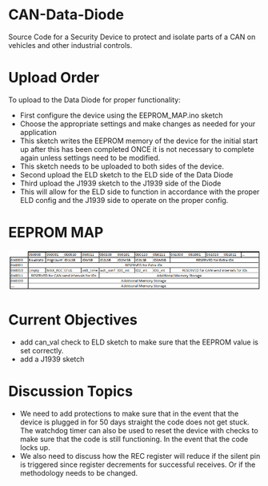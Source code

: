 # CAN-Data-Diode
Source Code for a Security Device to protect and isolate parts of a CAN on vehicles and other industrial controls.
# Upload Order
To upload to the Data Diode for proper functionality:
* First configure the device using the EEPROM_MAP.ino sketch
* Choose the appropriate settings and make changes as needed for your application
* This sketch writes the EEPROM memory of the device for the initial start up after this has been completed ONCE it is not necessary to complete again unless settings need to be modified. 
* This sketch needs to be uploaded to both sides of the device. 
* Second upload the ELD sketch to the ELD side of the Data Diode
* Third upload the J1939 sketch to the J1939 side of the Diode
* This will allow for the ELD side to function in accordance with the proper ELD config and the J1939 side to operate on the proper config. 

# EEPROM MAP
![EEPROM MAP](https://github.com/Heavy-Vehicle-Networking-At-U-Tulsa/CAN-Data-Diode/blob/master/extras/EEPROM_memory_map.PNG)

# Current Objectives
- add can_val check to ELD sketch to make sure that the EEPROM value is set correctly. 
- add a J1939 sketch

# Discussion Topics
 - We need to add protections to make sure that in the event that the device is plugged in for 50 days straight the
code does not get stuck. The watchdog timer can also be used to reset the device with checks to make sure that the 
code is still functioning. In the event that the code locks up. 
 - We also need to discuss how the REC register will reduce if the silent pin is triggered since
    register decrements for successful receives. Or if the methodology needs to be changed. 
